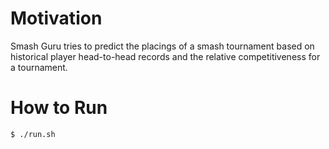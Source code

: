 # Motivation
Smash Guru tries to predict the placings of a smash tournament based on
historical player head-to-head records and the relative competitiveness for
a tournament.

# How to Run
```
$ ./run.sh
```

